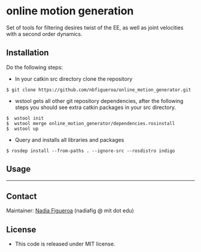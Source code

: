 # online motion generation
Set of tools for filtering desires twist of the EE, as well as joint velocities with a second order dynamics.


## Installation
Do the following steps:
* In your catkin src directory clone the repository
```
$ git clone https://github.com/nbfigueroa/online_motion_generator.git
```
* wstool gets all other git repository dependencies, after the following steps you should see extra catkin 
  packages in your src directory.
```
$  wstool init
$  wstool merge online_motion_generator/dependencies.rosinstall 
$  wstool up 
```
* Query and installs all libraries and packages 
```
$ rosdep install --from-paths . --ignore-src --rosdistro indigo 
```


## Usage

---
## Contact
Maintainer: [Nadia Figueroa](https://nbfigueroa.github.io/) (nadiafig @ mit dot edu)

## License
- This code is released under MIT license. 
